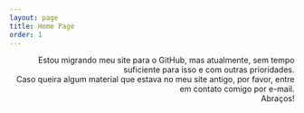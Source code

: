 ```yaml
---
layout: page
title: Home Page
order: 1
---
```

<div style='text-align: right;'>
  <p>Estou migrando meu site para o GitHub, mas atualmente, sem tempo suficiente para isso e com outras prioridades.
  <br>Caso queira algum material que estava no meu site antigo, por favor, entre em contato comigo por e-mail.
  <br>Abraços!</p>
</div>

